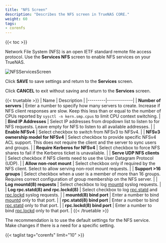 ```yaml
---
title: "NFS Screen"
description: "Describes the NFS screen in TrueNAS CORE."
weight: 60
tags:
- corenfs
---
```


{{< toc >}}

Network File System (NFS) is an open IETF standard remote file access protocol. Use the **Services NFS** screen to enable NFS services on your TrueNAS.

![NFSServicesScreen](/images/CORE/Services/NFSServicesScreen.png "Services NFS Add")

Click **SAVE** to save settings and return to the **Services** screen.

Click **CANCEL** to exit without saving and return to the **Services** screen.

{{< truetable >}}
| Name | Description |
|---------|-------------|
| **Number of servers** | Enter a number to specify how many servers to create. Increase if NFS client responses are slow. Keep this less than or equal to the number of CPUs reported by `sysctl -n kern.smp.cpus` to limit CPU context switching. |
| **Bind IP Addresses** | Select IP addresses from dropdown list to listen to for NFS requests. Leave empty for NFS to listen to all available addresses. |
| **Enable NFSv4** | Select checkbox to switch from NFSv3 to NFSv4. |
| **NFSv3 ownership model for NFSv4** |  Select checkbox to provide specific NFSv4 ACL support. This does not require the client and the server to sync users and groups. |
| **Require Kerberos for NFSv4** | Select checkbox to force NFS shares to fail if the Kerberos ticket is unavailable. |
| **Serve UDP NFS clients** | Select checkbox if NFS clients need to use the User Datagram Protocol (UDP). |
| **Allow non-root mount** | Select checkbox only if required by the NFS client. Select to allow serving non-root mount requests. |
| **Support >16 groups**  | Select checkbox when a user is a member of more than 16 groups. Requires correct configuration of group membership on the NFS server. |
| **Log mountd(8) requests** | Select checkbox to log [mountd](https://www.freebsd.org/cgi/man.cgi?query=mountd) syslog requests. |
| **Log rpc.statd(8) and rpc.lockd(8)** | Select checkbox to log [rpc.statd](https://www.freebsd.org/cgi/man.cgi?query=rpc.statd) and [rpc.lockd](https://www.freebsd.org/cgi/man.cgi?query=rpc.lockd) syslog requests. |
| **mountd(8) bind port** | Enter a number to bind [mountd](https://www.freebsd.org/cgi/man.cgi?query=mountd) only to that port. |
| **rpc.statd(8) bind port** | Enter a number to bind [rpc.statd](https://www.freebsd.org/cgi/man.cgi?query=rpc.statd) only to that port. |
| **rpc.lockd(8) bind port** | Enter a number to bind [rpc.lockd](https://www.freebsd.org/cgi/man.cgi?query=rpc.lockd) only to that port. |
{{< /truetable >}}

The recommendation is to use the default settings for the NFS service. Make changes if there is a need for a specific setting.

{{< taglist tag="corenfs" limit="10" >}}